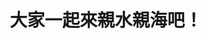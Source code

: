 ---
id: "111"
lang: zh-tw
description: 「廢除發展觀光條例36、60條，真正開放水域遊憩活動！」連署案
propose_date: 2021-11-01
meeting_date: 2022-04-22
publish: "TRUE"
selected: "FALSE"
blog_selected: "FALSE"
thumbnail: https://cm.pdis.nat.gov.tw/images/post/1gJshgaR7DiO9RnZhxuKsnJC2tZ4XCnX4.jpg
title: 大家一起來親水親海吧！
introduction:
  content: 本次協作會議是由台灣開放水域聯盟召集人李元治在2021年9月22日，在公共政策網路參與平台發起連署「廢除發展觀光條例36、60條，真正開放水域遊憩活動！」。本次協作會議將於2022年4月22日1:30舉辦，將會在本網站直播並會使用Slido即時收集網路上意見，歡迎大家參與！版網站將陸續更新議題手冊、提案人簡報、部會簡報、主持人簡報、逐字稿、照片等資訊。
join:
  type: 提
  title: 廢除發展觀光條例36、60條，真正開放水域遊憩活動！
  link: https://join.gov.tw/idea/detail/87629654-2f3f-4660-9d2e-1321abcfef52
  image: https://cm.pdis.nat.gov.tw/images/post/18SCGfxAifT-vJvtpxHxH_aNrZUPrhwCH.jpg
layout: post
departments:
  - 交通部
tags:
  - 休閒
embed:
  mind_map:
    links:
      - https://miro.com/app/board/uXjVOADC5n0=/
---
